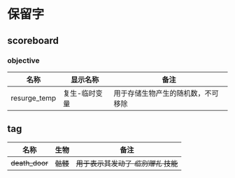 # 保留字

## scoreboard

### objective

| 名称         | 显示名称      | 备注                               |
| ------------ | ------------- | ---------------------------------- |
| resurge_temp | 复生-临时变量 | 用于存储生物产生的随机数，不可移除 |



## tag

| 名称           | 生物     | 备注                                 |
| -------------- | -------- | ------------------------------------ |
| ~~death_door~~ | ~~骷髅~~ | ~~用于表示其发动了 *临别赠礼* 技能~~ |





